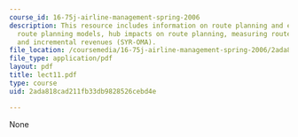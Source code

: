 ```yaml
---
course_id: 16-75j-airline-management-spring-2006
description: This resource includes information on route planning and evaluation,
  route planning models, hub impacts on route planning, measuring route "Profitability",
  and incremental revenues (SYR-OMA).
file_location: /coursemedia/16-75j-airline-management-spring-2006/2ada818cad211fb33db9828526cebd4e_lect11.pdf
file_type: application/pdf
layout: pdf
title: lect11.pdf
type: course
uid: 2ada818cad211fb33db9828526cebd4e

---
```

None